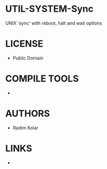 UTIL-SYSTEM-Sync
================

UNIX 'sync' with reboot, halt and wait options

LICENSE
===============
* Public Domain

COMPILE TOOLS
===============
* 

AUTHORS
===============
* Radim Kolar

LINKS
===============
* 
